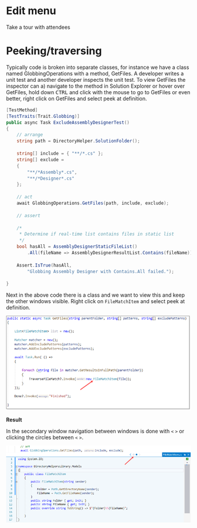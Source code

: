 # Edit menu

Take a tour with attendees

# Peeking/traversing

Typically code is broken into separate classes, for instance we have a class named GlobbingOperations with a method, GetFiles.  A developer writes a unit test and another developer inspects the unit test. To view GetFiles the inspector can a) navigate to the method in Solution Explorer or hover over GetFiles, hold down <kbd>CTRL</kbd> and click with the mouse to go to GetFiles or even better, right click on GetFiles and select peek at definition.

```csharp
[TestMethod]
[TestTraits(Trait.Globbing)]
public async Task ExcludeAssemblyDesignerTest()
{
    // arrange
    string path = DirectoryHelper.SolutionFolder();

    string[] include = { "**/*.cs" };
    string[] exclude =
    {
        "**/*Assembly*.cs", 
        "**/*Designer*.cs"
    };

    // act
    await GlobbingOperations.GetFiles(path, include, exclude);

    // assert

    /*
     * Determine if real-time list contains files in static list
     */
    bool hasAll = AssemblyDesignerStaticFileList()
        .All(fileName => AssemblyDesignerResultList.Contains(fileName));

    Assert.IsTrue(hasAll, 
        "Globbing Assembly Designer with Contains.All failed.");

}
```

Next in the above code there is a class and we want to view this and keep the other windows visible. Right click on `FileMatchItem` and select peek at definition.

![figure1](assets/NavigatingCode/Figure1.png)

**Result**

In the secondary window navigation between windows is done with `<` `>` or clicking the circles between `<` `>`.

![figure2](assets/NavigatingCode/Figure2.png)